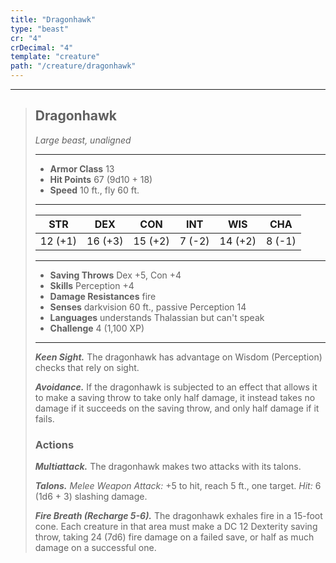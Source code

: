 ```yaml
---
title: "Dragonhawk"
type: "beast"
cr: "4"
crDecimal: "4"
template: "creature"
path: "/creature/dragonhawk"
---
```


___
>
> ## Dragonhawk
>*Large beast, unaligned*
> ___
>
> - **Armor Class** 13
> - **Hit Points** 67 (9d10 + 18)
> - **Speed** 10 ft., fly 60 ft.
>___
>
>|STR|DEX|CON|INT|WIS|CHA|
>|:---:|:---:|:---:|:---:|:---:|:---:|
>|12 (+1)|16 (+3)|15 (+2)|7 (-2)|14 (+2)|8 (-1)|
>___
>
> - **Saving Throws** Dex +5, Con +4
> - **Skills** Perception +4
> - **Damage Resistances** fire
> - **Senses** darkvision 60 ft., passive Perception 14
> - **Languages** understands Thalassian but can't speak
> - **Challenge** 4 (1,100 XP)
> ___
>
>
> ***Keen Sight.*** The dragonhawk has advantage on Wisdom (Perception) checks that rely on sight.
>
> ***Avoidance.*** If the dragonhawk is subjected to an effect that allows it to make a saving throw to take only half damage, it instead takes no damage if it succeeds on the saving throw, and only half damage if it fails.
>
> ### Actions
> ***Multiattack.*** The dragonhawk makes two attacks with its talons.
>
> ***Talons.*** *Melee Weapon Attack:* +5 to hit, reach 5 ft., one target. *Hit:* 6 (1d6 +   3) slashing damage.
>
> ***Fire Breath (Recharge 5-6).*** The dragonhawk exhales fire  in a 15-foot cone. Each creature in that area must make a DC 12 Dexterity saving throw, taking 24 (7d6) fire damage on a failed save, or half as much damage on a successful one.
